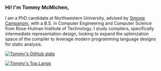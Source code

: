 ### Hi! I'm Tommy McMichen,
I am a PhD candidate at Northwestern University, advised by [Simone Campanoni](https://users.cs.northwestern.edu/~simonec/Team.html#Current), with a B.S. in Computer Engineering and Computer Science from Rose-Hulman Institute of Technology. I study compilers, specifically intermediate representation design, looking to expand the optimization space of the compiler to leverage modern programming language designs for static analysis.

[![Tommy's GitHub stats](https://github-readme-stats.vercel.app/api?username=tommymcm&theme=swift&count_private=true)](https://github.com/anuraghazra/github-readme-stats)

[![Tommy's Top Langs](https://github-readme-stats.vercel.app/api/top-langs/?username=tommymcm&theme=swift&exclude_repo=tommymcm.github.io,my-emacs-setup,llvm-mode&hide=html,css,javascript)](https://github.com/anuraghazra/github-readme-stats)

